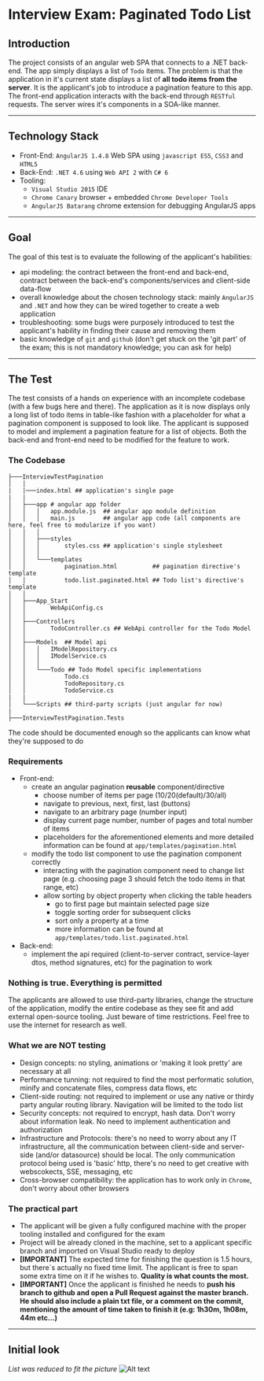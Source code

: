 # Interview Exam: Paginated Todo List

## Introduction
The project consists of an angular web SPA that connects to a .NET back-end. 
The app simply displays a list of `Todo` items. The problem is that the application in it's current state displays a list of **all todo items from the server**. It is the applicant's job to introduce a pagination feature to this app.
The front-end application interacts with the back-end through `RESTful` requests. The server wires it's components in a SOA-like manner.

---

## Technology Stack
- Front-End: `AngularJS 1.4.8` Web SPA using `javascript ES5`, `CSS3` and `HTML5`
- Back-End: `.NET 4.6` using `Web API 2` with `C# 6`
- Tooling: 
  - `Visual Studio 2015` IDE
  - `Chrome Canary` browser + embedded `Chrome Developer Tools`
  - `AngularJS Batarang` chrome extension for debugging AngularJS apps 

---

## Goal
The goal of this test is to evaluate the following of the applicant's habilities:
- api modeling: the contract between the front-end and back-end, contract between the back-end's components/services and client-side data-flow
- overall knowledge about the chosen technology stack: mainly `AngularJS` and `.NET` and how they can be wired together to create a web application
- troubleshooting: some bugs were purposely introduced to test the applicant's hability in finding their cause and removing them
- basic knowledge of `git` and `github` (don't get stuck on the 'git part' of the exam; this is not mandatory knowledge; you can ask for help)

---

## The Test
The test consists of a hands on experience with an incomplete codebase (with a few bugs here and there).
The application as it is now displays only a long list of todo items in table-like fashion with a placeholder for what a pagination component is supposed to look like.
The applicant is supposed to model and implement a pagination feature for a list of objects. Both the back-end and front-end need to be modified for the feature to work.

### The Codebase
```
├───InterviewTestPagination
│   │
|   |───index.html ## application's single page
|   |
│   ├───app # angular app folder
│   │   │   app.module.js  ## angular app module definition
│   │   │   main.js        ## angular app code (all components are here, feel free to modularize if you want)
│   │   │
│   │   ├───styles
│   │   │       styles.css ## application's single stylesheet
│   │   │
│   │   └───templates
│   │           pagination.html          ## pagination directive's template
│   │           todo.list.paginated.html ## Todo list's directive's template
│   │
│   ├───App_Start
│   │       WebApiConfig.cs
│   │
│   ├───Controllers
│   │       TodoController.cs ## WebApi controller for the Todo Model
│   │
│   ├───Models  ## Model api
│   │   │   IModelRepository.cs 
│   │   │   IModelService.cs
│   │   │
│   │   └───Todo ## Todo Model specific implementations
│   │           Todo.cs
│   │           TodoRepository.cs
│   │           TodoService.cs
|   |
│   └───Scripts ## third-party scripts (just angular for now)
|
├───InterviewTestPagination.Tests
```
The code should be documented enough so the applicants can know what they're supposed to do

### Requirements
- Front-end:
  - create an angular pagination **reusable** component/directive
    - choose number of items per page (10/20(default)/30/all)
    - navigate to previous, next, first, last (buttons)
    - navigate to an arbitrary page (number input)
    - display current page number, number of pages and total number of items
    - placeholders for the aforementioned elements and more detailed information can be found at `app/templates/pagination.html`
  - modify the todo list component to use the pagination component correctly
    - interacting with the pagination component need to change list page (e.g. choosing page 3 should fetch the todo items in that range, etc)
    - allow sorting by object property when clicking the table headers
      - go to first page but maintain selected page size
      - toggle sorting order for subsequent clicks
      - sort only a property at a time
      - more information can be found at `app/templates/todo.list.paginated.html` 
- Back-end:
  - implement the api required (client-to-server contract, service-layer dtos, method signatures, etc) for the pagination to work

### Nothing is true. Everything is permitted
The applicants are allowed to use third-party libraries, change the structure of the application, modify the entire codebase as they see fit and add external open-source tooling. Just beware of time restrictions. Feel free to use the internet for research as well.

### What we are NOT testing
- Design concepts: no styling, animations or 'making it look pretty' are necessary at all
- Performance tunning: not required to find the most performatic solution, minify and concatenate files, compress data flows, etc
- Client-side routing: not required to implement or use any native or thirdy party angular routing library. Navigation will be limited to the todo list
- Security concepts: not required to encrypt, hash data. Don't worry about information leak. No need to implement authentication and authorization
- Infrastructure and Protocols: there's no need to worry about any IT infrastructure, all the communication between client-side and server-side (and/or datasource) should be local. The only communication protocol being used is 'basic' http, there's no need to get creative with webscokects, SSE, messaging, etc
- Cross-browser compatibility: the application has to work only in `Chrome`, don't worry about other browsers

### The practical part
- The applicant will be given a fully configured machine with the proper tooling installed and configured for the exam
- Project will be already cloned in the machine, set to a applicant specific branch and imported on Visual Studio ready to deploy
- **[IMPORTANT]** The expected time for finishing the question is 1.5 hours, but there´s actually no fixed time limit. The applicant is free to span some extra time on it if he wishes to. **Quality is what counts the most.**
- **[IMPORTANT]** Once the applicant is finished he needs to **push his branch to github and open a Pull Request against the master branch. He should also include a plain txt file, or a comment on the commit, mentioning the amount of time taken to finish it (e.g: 1h30m, 1h08m, 44m etc...)**


---

## Initial look
*List was reduced to fit the picture*
![Alt text](https://github.com/controltechnologysolutions/hrquestions/blob/master/initial_screenshot.png "List was reduced to fit the picture")
